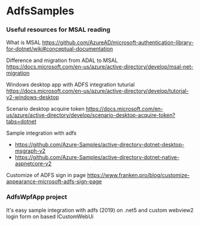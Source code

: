 # AdfsSamples

### Useful resources for MSAL reading

What is MSAL
https://github.com/AzureAD/microsoft-authentication-library-for-dotnet/wiki#conceptual-documentation

Difference and migration from ADAL to MSAL
https://docs.microsoft.com/en-us/azure/active-directory/develop/msal-net-migration

Windows desktop app with ADFS integration tuturial
https://docs.microsoft.com/en-us/azure/active-directory/develop/tutorial-v2-windows-desktop

Scenario desktop acquire token
https://docs.microsoft.com/en-us/azure/active-directory/develop/scenario-desktop-acquire-token?tabs=dotnet

Sample integration with adfs
- https://github.com/Azure-Samples/active-directory-dotnet-desktop-msgraph-v2
- https://github.com/Azure-Samples/active-directory-dotnet-native-aspnetcore-v2

Customize of ADFS sign in page
https://www.franken.pro/blog/customize-appearance-microsoft-adfs-sign-page


### AdfsWpfApp project
It's easy sample integration with adfs (2019) on .net5 and custom webview2 login form on based ICustomWebUi

